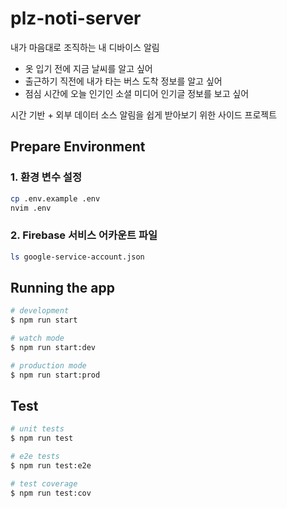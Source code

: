 # plz-noti-server

내가 마음대로 조직하는 내 디바이스 알림

- 옷 입기 전에 지금 날씨를 알고 싶어
- 출근하기 직전에 내가 타는 버스 도착 정보를 알고 싶어
- 점심 시간에 오늘 인기인 소셜 미디어 인기글 정보를 보고 싶어

시간 기반 + 외부 데이터 소스 알림을 쉽게 받아보기 위한 사이드 프로젝트

## Prepare Environment

### 1. 환경 변수 설정

```sh
cp .env.example .env
nvim .env
```

### 2. Firebase 서비스 어카운트 파일

```sh
ls google-service-account.json
```

## Running the app

```bash
# development
$ npm run start

# watch mode
$ npm run start:dev

# production mode
$ npm run start:prod
```

## Test

```bash
# unit tests
$ npm run test

# e2e tests
$ npm run test:e2e

# test coverage
$ npm run test:cov
```
